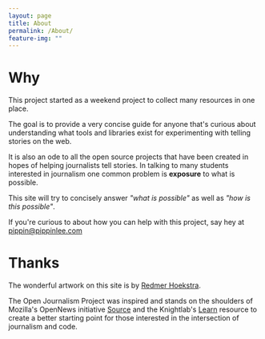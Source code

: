 ```yaml
---
layout: page
title: About
permalink: /About/
feature-img: ""
---
```


# Why

This project started as a weekend project to collect many resources in one place.

The goal is to provide a very concise guide for anyone that's curious about understanding what tools and libraries exist for experimenting with telling stories on the web.

It is also an ode to all the open source projects that have been created in hopes of helping journalists tell stories. In talking to many students interested in  journalism one common problem is **exposure** to what is possible.

This site will try to concisely answer *"what is possible"* as well as *"how is this possible"*.

If you're curious to about how you can help with this project, say hey at <a href="mailto:pippin@pippinlee.com?subject=Open Journalism Project">pippin@pippinlee.com</a>

# Thanks

The wonderful artwork on this site is by [Redmer Hoekstra](http://www.redmerhoekstra.nl/).

The Open Journalism Project was inspired and stands on the shoulders of Mozilla's OpenNews initiative [Source](https://source.opennews.org/en-US/) and the Knightlab's [Learn](http://learn.knightlab.com/) resource to create a better starting point for those interested in the intersection of journalism and code.

